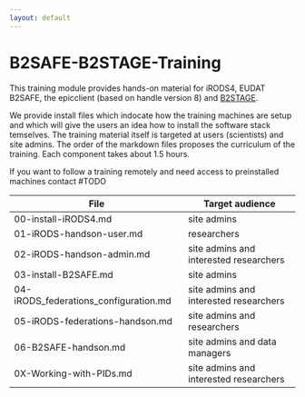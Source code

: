```yaml
---
layout: default
---
```


# B2SAFE-B2STAGE-Training
This training module provides hands-on material for iRODS4, EUDAT B2SAFE, the epicclient (based on handle version 8) and 
[B2STAGE](https://github.com/WillemElbers/B2SAFE-GridFTP).

We provide install files which indocate how the training machines are setup and which will give the users an idea how to 
install the software stack temselves.
The training material itself is targeted at users (scientists) and site admins.
The order of the markdown files proposes the curriculum of the training. Each component takes about 1.5 hours.

If you want to follow a training remotely and need access to preinstalled machines contact #TODO

File | Target audience
------|-------------------
00-install-iRODS4.md | site admins
01-iRODS-handson-user.md | researchers
02-iRODS-handson-admin.md   | site admins and interested researchers
03-install-B2SAFE.md    | site admins
04-iRODS_federations_configuration.md   | site admins and interested researchers
05-iRODS-federations-handson.md | site admins and researchers
06-B2SAFE-handson.md    | site admins and data managers
0X-Working-with-PIDs.md | site admins and interested researchers
